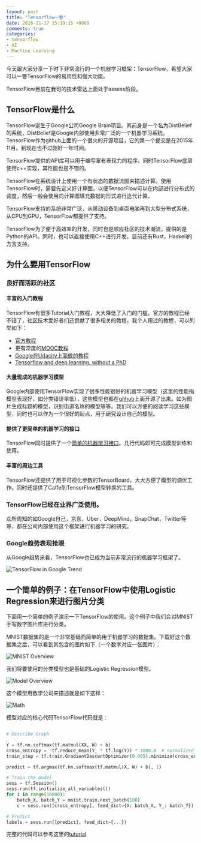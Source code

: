 ```yaml
---
layout: post
title: "Tensorflow一瞥"
date: 2016-11-27 15:19:15 +0800
comments: true
categories:
- tensorflow
- AI
- Machine Learning
---
```


今天跟大家分享一下时下非常流行的一个机器学习框架：TensorFlow。希望大家可以一瞥TensorFlow的易用性和强大功能。

TensorFlow目前在我司的技术雷达上面处于assess阶段。

## TensorFlow是什么

TensorFlow诞生于Google公司Google Brain项目。其前身是一个名为DistBelief的系统，DistBelief是Google内部使用非常广泛的一个机器学习系统。TensorFlow作为github上面的一个很火的开源项目，它的第一个提交是在2015年11月。到现在也不过刚好一年时间。

TensorFlow提供的API库可以用于编写富有表现力的程序。同时TensorFlow底层使用c++实现，其性能也是不错的。

TensorFlow在系统设计上使用一个有状态的数据流图来描述计算。使用TensorFlow时，需要先定义好计算图，以便TensorFlow可以在内部进行分布式的调度，然后一般会使用向计算图填充数据的形式进行迭代计算。

TensorFlow支持的系统非常广泛，从移动设备到桌面电脑再到大型分布式系统，从CPU到GPU，TensorFlow都提供了支持。

TensorFlow为了便于高效率的开发，同时也是顺应社区的技术潮流，提供的是Python的API。同时，也可以直接使用C++进行开发。目前还有Rust，Haskell的方言支持。

<!-- more -->

## 为什么要用TensorFlow

### 良好而活跃的社区

#### 丰富的入门教程

TensorFlow有很多Tutorial入门教程，大大降低了入门的门槛。官方的教程已经不错了，社区技术爱好者们还贡献了很多相关的教程。我个人用过的教程，可以列举如下：

- [官方教程](https://www.tensorflow.org/versions/r0.11/tutorials/index.html)
- 更有深度的[MOOC教程](https://github.com/pkmital/tensorflow_tutorials)
- [Google在Udacity上面做的教程](https://classroom.udacity.com/courses/ud730/)
- [Tensorflow and deep learning, without a PhD](https://docs.google.com/presentation/d/1TVixw6ItiZ8igjp6U17tcgoFrLSaHWQmMOwjlgQY9co/pub?slide=id.g140797b42d_0_60)

#### 大量现成的机器学习模型

Google内部使用TensorFlow实现了很多性能很好的机器学习模型（这里的性能指模型表现好，如分类错误率低），这些模型也都在[github](https://github.com/tensorflow/models)上面开源了出来。如为图片生成标题的模型，识别街道名称的模型等等。我们可以方便的阅读学习这些模型，同时也可以作为一个很好的起点，用于研究设计自己的模型。

#### 提供了更简单的机器学习的接口

TensorFlow同时提供了一个[简单的机器学习接口](https://github.com/tensorflow/tensorflow/tree/master/tensorflow/contrib/learn/python/learn)。几行代码即可完成模型训练和使用。

#### 丰富的周边工具

TensorFlow还提供了用于可视化参数的TensorBoard，大大方便了模型的调优工作。同时还提供了Caffe到TensorFlow模型转换的工具。

### TensorFlow已经在业界广泛使用。

众所周知的如Google自己，京东，Uber，DeepMind，SnapChat，Twitter等等，都在公司内部使用这个框架进行机器学习的研究。

### Google趋势表现抢眼

从Google趋势来看，TensorFlow也已成为当前非常流行的机器学习框架了。

![TensorFlow in Google Trend](/attaches/a-pick-into-tensorflow/tf-googletrend.png)


## 一个简单的例子：在TensorFlow中使用Logistic Regression来进行图片分类

下面用一个简单的例子演示一下TensorFlow的使用。这个例子中我们会对MNIST手写数字图片库进行分类。

MNIST数据集的是一个非常基础而简单的用于机器学习的数据集。下载好这个数据集之后，可以看到其包含的图片如下（一个数字对应一张图片）：

![MNIST Overview](/attaches/a-pick-into-tensorflow/mnist-overview.png)

我们将要使用的分类模型也是基础的Logistic Regression模型。

![Model Overview](/attaches/a-pick-into-tensorflow/model-overview.png)

这个模型用数学公司来描述就是如下这样：

![Math](/attaches/a-pick-into-tensorflow/math.png)

模型对应的核心代码TensorFlow代码就是：

```python

# Describe Graph

Y = tf.nn.softmax(tf.matmul(XX, W) + b)
cross_entropy = -tf.reduce_mean(Y_ * tf.log(Y)) * 1000.0  # normalized for batches of 100 images
train_step = tf.train.GradientDescentOptimizer(0.005).minimize(cross_entropy)

predict = tf.argmax(tf.nn.softmax(tf.matmul(X, W) + b), 1)

# Train the model
sess = tf.Session()
sess.run(tf.initialize_all_variables())
for i in range(10000):
    batch_X, batch_Y = mnist.train.next_batch(100)
    c = sess.run([cross_entropy], feed_dict={X: batch_X, Y_: batch_Y})

# Predict
labels = sess.run([predict], feed_dict={...})

```


完整的代码可以参考这里的[tutorial](https://github.com/martin-gorner/tensorflow-mnist-tutorial.git)
















